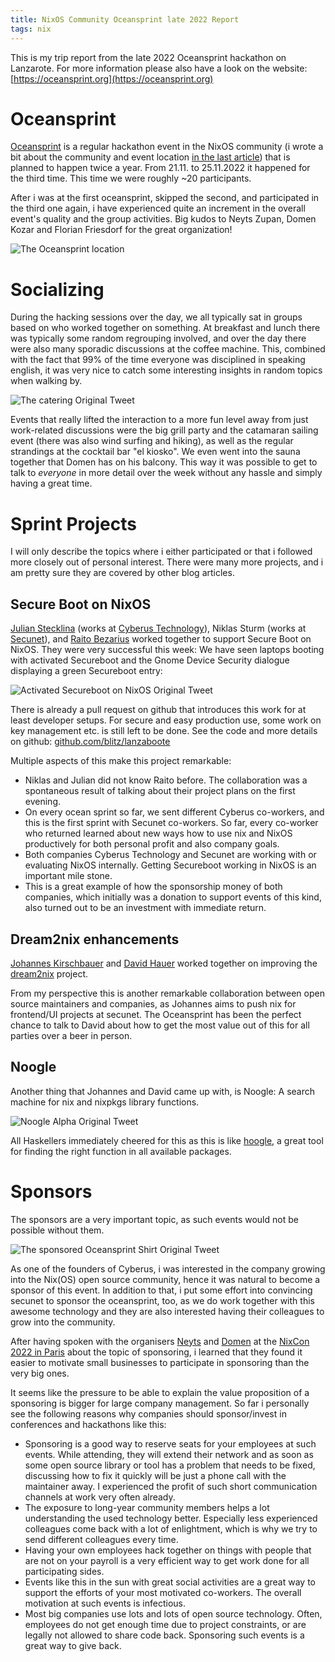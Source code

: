 ```yaml
---
title: NixOS Community Oceansprint late 2022 Report
tags: nix
---
```


<!-- cSpell:disable -->

This is my trip report from the late 2022 Oceansprint hackathon on Lanzarote.
For more information please also have a look on the website:
[https://oceansprint.org](https://oceansprint.org)

<!--more-->

# Oceansprint

[Oceansprint](https://oceansprint.org) is a regular hackathon event in the
NixOS community (i wrote a bit about the community and event location
[in the last article](/2021/12/12/nix-community-oceansprint-report))
that is planned to happen twice a year.
From 21.11. to 25.11.2022 it happened for the third time.
This time we were roughly ~20 participants.

After i was at the first oceansprint, skipped the second, and participated in
the third one again, i have experienced quite an increment in the overall
event's quality and the group activities.
Big kudos to Neyts Zupan, Domen Kozar and Florian Friesdorf for the great
organization!

![The Oceansprint location](/images/2021-12-oceansprint-location.jpg)

# Socializing

During the hacking sessions over the day, we all typically sat in groups based
on who worked together on something.
At breakfast and lunch there was typically some random regrouping involved,
and over the day there were also many sporadic discussions at the coffee
machine.
This, combined with the fact that 99% of the time everyone was disciplined in
speaking english, it was very nice to catch some interesting insights in
random topics when walking by.

![The catering [Original Tweet](https://twitter.com/nzupan/status/1594653961419644932)](/images/2022-oceansprint3-buffet.jpg)

Events that really lifted the interaction to a more fun level away from just
work-related discussions were the big grill party and the catamaran sailing
event (there was also wind surfing and hiking), as well as the regular
strandings at the cocktail bar "el kiosko".
We even went into the sauna together that Domen has on his balcony.
This way it was possible to get to talk to *everyone* in more detail over the
week without any hassle and simply having a great time.

# Sprint Projects

I will only describe the topics where i either participated or that i followed
more closely out of personal interest.
There were many more projects, and i am pretty sure they are covered by other
blog articles.

## Secure Boot on NixOS

[Julian Stecklina](https://twitter.com/blitzclone) (works at [Cyberus
Technology](https://cyberus-technology.de/)), Niklas Sturm (works at
[Secunet](https://www.secunet.com/)), and
[Raito Bezarius](https://twitter.com/Ra1t0_Bezar1us) worked together to support
Secure Boot on NixOS.
They were very successful this week: We have seen laptops booting with activated
Secureboot and the Gnome Device Security dialogue displaying a green
Secureboot entry:

![Activated Secureboot on NixOS [Original Tweet](https://twitter.com/blitzclone/status/1596108176914493440)](/images/2022-oceansprint3-secureboot.png)

There is already a pull request on github that introduces this work for at least
developer setups.
For secure and easy production use, some work on key management etc. is still
left to be done.
See the code and more details on github:
[github.com/blitz/lanzaboote](https://github.com/blitz/lanzaboote)

Multiple aspects of this make this project remarkable:

- Niklas and Julian did not know Raito before. The collaboration was a
  spontaneous result of talking about their project plans on the first evening.
- On every ocean sprint so far, we sent different Cyberus co-workers, and this
  is the first sprint with Secunet co-workers. So far, every co-worker who
  returned learned about new ways how to use nix and NixOS productively for both
  personal profit and also company goals.
- Both companies Cyberus Technology and Secunet are working with or evaluating
  NixOS internally. Getting Secureboot working in NixOS is an important mile
  stone.
- This is a great example of how the sponsorship money of both companies, which
  initially was a donation to support events of this kind, also turned out to be
  an investment with immediate return.

## Dream2nix enhancements

[Johannes Kirschbauer](https://github.com/hsjobeki) and
[David Hauer](https://github.com/davhau) worked together on improving the
[dream2nix](https://nix-community.github.io/dream2nix/) project.

From my perspective this is another remarkable collaboration between open source
maintainers and companies, as Johannes aims to push nix for frontend/UI projects
at secunet.
The Oceansprint has been the perfect chance to talk to David about how to get
the most value out of this for all parties over a beer in person.

## Noogle

Another thing that Johannes and David came up with, is Noogle:
A search machine for nix and nixpkgs library functions.

![Noogle Alpha [Original Tweet](https://twitter.com/domenkozar/status/1596168388195545088)](/images/2022-oceansprint3-noogle.jpg)

All Haskellers immediately cheered for this as this is like
[hoogle](https://hoogle.haskell.org/), a great tool for finding the right
function in all available packages.

# Sponsors

The sponsors are a very important topic, as such events would not be possible
without them.

![The sponsored Oceansprint Shirt [Original Tweet](https://twitter.com/domenkozar/status/1595004457653309440)](/images/2022-oceansprint3-shirt.jpg)

As one of the founders of Cyberus, i was interested in the company growing
into the Nix(OS) open source community, hence it was natural to become a sponsor
of this event.
In addition to that, i put some effort into convincing secunet to sponsor the
oceansprint, too, as we do work together with this awesome technology and they
are also interested having their colleagues to grow into the community.

After having spoken with the organisers [Neyts](https://twitter.com/nzupan) and
[Domen](https://twitter.com/domenkozar) at the
[NixCon 2022 in Paris](https://2022.nixcon.org/) about the topic of sponsoring,
i learned that they found it easier to motivate small businesses to participate
in sponsoring than the very big ones.

It seems like the pressure to be able to explain the value proposition of a
sponsoring is bigger for large company management.
So far i personally see the following reasons why companies should
sponsor/invest in conferences and hackathons like this:

- Sponsoring is a good way to reserve seats for your employees at such events.
  While attending, they will extend their network and as soon as some open
  source library or tool has a problem that needs to be fixed, discussing how
  to fix it quickly will be just a phone call with the maintainer away.
  I experienced the profit of such short communication channels at work very
  often already.
- The exposure to long-year community members helps a lot understanding the
  used technology better. Especially less experienced colleagues come back with
  a lot of enlightment, which is why we try to send different colleagues every
  time.
- Having your own employees hack together on things with people that are not on
  your payroll is a very efficient way to get work done for all participating
  sides.
- Events like this in the sun with great social activities are a great way to
  support the efforts of your most motivated co-workers. The overall motivation
  at such events is infectious.
- Most big companies use lots and lots of open source technology.
  Often, employees do not get enough time due to project constraints, or are
  legally not allowed to share code back.
  Sponsoring such events is a great way to give back.
